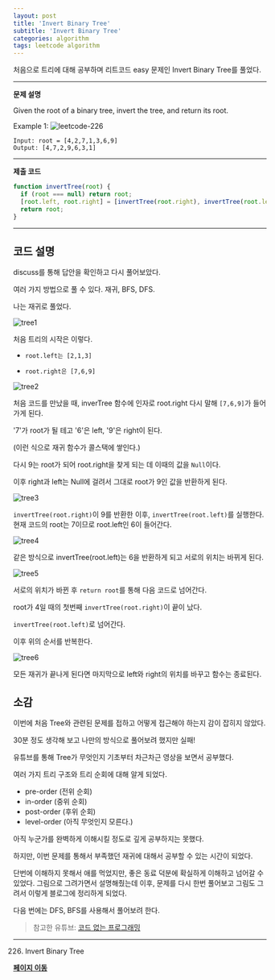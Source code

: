 ```yaml
---
layout: post
title: 'Invert Binary Tree'
subtitle: 'Invert Binary Tree'
categories: algorithm
tags: leetcode algorithm
---
```


처음으로 트리에 대해 공부하며 리트코드 easy 문제인 Invert Binary Tree를 풀었다.

---

**문제 설명**

Given the root of a binary tree, invert the tree, and return its root.

Example 1: ![leetcode-226](https://assets.leetcode.com/uploads/2021/03/14/invert1-tree.jpg)

```
Input: root = [4,2,7,1,3,6,9]
Output: [4,7,2,9,6,3,1]
```

---

**제출 코드**

```js
function invertTree(root) {
  if (root === null) return root;
  [root.left, root.right] = [invertTree(root.right), invertTree(root.left)];
  return root;
}
```

---

## 코드 설명

discuss를 통해 답안을 확인하고 다시 풀어보았다.

여러 가지 방법으로 풀 수 있다. 재귀, BFS, DFS.

나는 재귀로 풀었다.

![tree1](https://user-images.githubusercontent.com/71962505/120378934-07c8b880-c35a-11eb-97a4-9d2d8418c638.PNG)

처음 트리의 시작은 이렇다.

- `root.left는 [2,1,3]`

- `root.right은 [7,6,9]`

![tree2](https://user-images.githubusercontent.com/71962505/120378944-08f9e580-c35a-11eb-87d4-d834ccdfd513.PNG)

처음 코드를 만났을 때, inverTree 함수에 인자로 root.right 다시 말해 `[7,6,9]`가 들어가게 된다.

'7'가 root가 될 테고 '6'은 left, '9'은 right이 된다.

(이런 식으로 재귀 함수가 콜스택에 쌓인다.)

다시 9는 root가 되어 root.right을 찾게 되는 데 이때의 값을 `Null`이다.

이후 right과 left는 Null에 걸려서 그대로 root가 9인 값을 반환하게 된다.

![tree3](https://user-images.githubusercontent.com/71962505/120378952-0a2b1280-c35a-11eb-9881-b7ad8447e25d.PNG)

`invertTree(root.right)`이 9를 반환한 이후, `invertTree(root.left)`를 실행한다. 현재 코드의 root는 7이므로 root.left인 6이 들어간다.

![tree4](https://user-images.githubusercontent.com/71962505/120378955-0bf4d600-c35a-11eb-9807-7a8c02c35a89.PNG)

같은 방식으로 invertTree(root.left)는 6을 반환하게 되고 서로의 위치는 바뀌게 된다.

![tree5](https://user-images.githubusercontent.com/71962505/120378961-0d260300-c35a-11eb-8d7a-fb0c08e9443b.PNG)

서로의 위치가 바뀐 후 `return root`를 통해 다음 코드로 넘어간다.

root가 4일 때의 첫번째 `invertTree(root.right)`이 끝이 났다.

`invertTree(root.left)`로 넘어간다.

이후 위의 순서를 반복한다.

![tree6](https://user-images.githubusercontent.com/71962505/120378966-0e573000-c35a-11eb-8833-6b7df65458c3.PNG)

모든 재귀가 끝나게 된다면 마지막으로 left와 right의 위치를 바꾸고 함수는 종료된다.

## 소감

이번에 처음 Tree와 관련된 문제를 접하고 어떻게 접근해야 하는지 감이 잡히지 않았다.

30분 정도 생각해 보고 나만의 방식으로 풀어보려 했지만 실패!

유튜브를 통해 Tree가 무엇인지 기초부터 차근차근 영상을 보면서 공부했다.

여러 가지 트리 구조와 트리 순회에 대해 알게 되었다.

- pre-order (전위 순회)
- in-order (중위 순회)
- post-order (후위 순회)
- level-order (아직 무엇인지 모른다.)

아직 누군가를 완벽하게 이해시킬 정도로 깊게 공부하지는 못했다.

하지만, 이번 문제를 통해서 부족했던 재귀에 대해서 공부할 수 있는 시간이 되었다.

단번에 이해하지 못해서 애를 먹었지만, 좋은 동료 덕분에 확실하게 이해하고 넘어갈 수 있었다. 그림으로 그려가면서 설명해줬는데 이후, 문제를 다시 한번 풀어보고 그림도 그려서 이렇게 블로그에 정리하게 되었다.

다음 번에는 DFS, BFS를 사용해서 풀어보려 한다.

> 참고한 유튜브: [코드 없는 프로그래밍](https://www.youtube.com/channel/UCHcG02L6TSS-StkSbqVy6Fg)

---

226. Invert Binary Tree

**[페이지 이동](https://leetcode.com/problems/invert-binary-tree/)**
